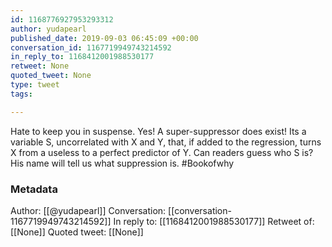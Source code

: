 ```yaml
---
id: 1168776927953293312
author: yudapearl
published_date: 2019-09-03 06:45:09 +00:00
conversation_id: 1167719949743214592
in_reply_to: 1168412001988530177
retweet: None
quoted_tweet: None
type: tweet
tags:

---
```


Hate to keep you in suspense. Yes! A super-suppressor does exist! Its a variable S, uncorrelated with X and Y, that, if added to the regression, turns X from a useless to a perfect predictor of Y. Can readers guess who S is? His name will tell us what suppression is. #Bookofwhy

### Metadata

Author: [[@yudapearl]]
Conversation: [[conversation-1167719949743214592]]
In reply to: [[1168412001988530177]]
Retweet of: [[None]]
Quoted tweet: [[None]]
